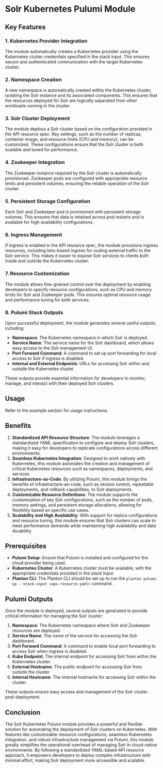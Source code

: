 # Solr Kubernetes Pulumi Module

## Key Features

### 1. **Kubernetes Provider Integration**
   The module automatically creates a Kubernetes provider using the Kubernetes cluster credentials specified in the stack input. This ensures secure and authenticated communication with the target Kubernetes cluster.

### 2. **Namespace Creation**
   A new namespace is automatically created within the Kubernetes cluster, isolating the Solr instance and its associated components. This ensures that the resources deployed for Solr are logically separated from other workloads running in the cluster.

### 3. **Solr Cluster Deployment**
   The module deploys a Solr cluster based on the configuration provided in the API resource spec. Key settings, such as the number of replicas, container image, and resource limits (CPU and memory), can be customized. These configurations ensure that the Solr cluster is both scalable and tuned for performance.

### 4. **Zookeeper Integration**
   The Zookeeper instance required by the Solr cluster is automatically provisioned. Zookeeper pods are configured with appropriate resource limits and persistent volumes, ensuring the reliable operation of the Solr cluster.

### 5. **Persistent Storage Configuration**
   Each Solr and Zookeeper pod is provisioned with persistent storage volumes. This ensures that data is retained across pod restarts and is available for high-availability configurations.

### 6. **Ingress Management**
   If ingress is enabled in the API resource spec, the module provisions ingress resources, including Istio-based ingress for routing external traffic to the Solr service. This makes it easier to expose Solr services to clients both inside and outside the Kubernetes cluster.

### 7. **Resource Customization**
   The module allows fine-grained control over the deployment by enabling developers to specify resource configurations, such as CPU and memory limits for Solr and Zookeeper pods. This ensures optimal resource usage and performance tuning for both services.

### 8. **Pulumi Stack Outputs**
   Upon successful deployment, the module generates several useful outputs, including:
   - **Namespace**: The Kubernetes namespace in which Solr is deployed.
   - **Service Name**: The service name for the Solr dashboard, which allows easy access to the Solr management UI.
   - **Port Forward Command**: A command to set up port forwarding for local access to Solr if ingress is disabled.
   - **Internal and External Endpoints**: URLs for accessing Solr within and outside the Kubernetes cluster.

These outputs provide essential information for developers to monitor, manage, and interact with their deployed Solr clusters.

## Usage

Refer to the example section for usage instructions.

## Benefits

1. **Standardized API Resource Structure**: The module leverages a standardized YAML specification to configure and deploy Solr clusters, making it easy for developers to replicate configurations across different environments.
2. **Seamless Kubernetes Integration**: Designed to work natively with Kubernetes, this module automates the creation and management of critical Kubernetes resources such as namespaces, deployments, and services.
3. **Infrastructure-as-Code**: By utilizing Pulumi, this module brings the benefits of infrastructure-as-code, such as version control, repeatable deployments, and rollback capabilities, to Solr deployments.
4. **Customizable Resource Definitions**: The module supports the customization of key Solr configurations, such as the number of pods, memory settings, and persistent storage allocations, allowing for flexibility based on specific use cases.
5. **Scalability and High Availability**: With support for replica configurations and resource tuning, this module ensures that Solr clusters can scale to meet performance demands while maintaining high availability and data durability.

## Prerequisites

- **Pulumi Setup**: Ensure that Pulumi is installed and configured for the cloud provider being used.
- **Kubernetes Cluster**: A Kubernetes cluster must be available, with the appropriate credentials provided in the stack input.
- **Planton CLI**: The Planton CLI should be set up to run the `planton pulumi up --stack-input <api-resource.yaml>` command.

## Pulumi Outputs

Once the module is deployed, several outputs are generated to provide critical information for managing the Solr cluster:

1. **Namespace**: The Kubernetes namespace where Solr and Zookeeper resources are deployed.
2. **Service Name**: The name of the service for accessing the Solr dashboard.
3. **Port Forward Command**: A command to enable local port forwarding to access Solr when ingress is disabled.
4. **Kube Endpoint**: The internal endpoint for accessing Solr from within the Kubernetes cluster.
5. **External Hostname**: The public endpoint for accessing Solr from outside the cluster.
6. **Internal Hostname**: The internal hostname for accessing Solr within the cluster.

These outputs ensure easy access and management of the Solr cluster post-deployment.

## Conclusion

The Solr Kubernetes Pulumi module provides a powerful and flexible solution for automating the deployment of Solr clusters on Kubernetes. With features like customizable resource configurations, seamless Kubernetes integration, and robust infrastructure management via Pulumi, this module greatly simplifies the operational overhead of managing Solr in cloud-native environments. By following a standardized YAML-based API resource approach, it empowers developers to deploy complex infrastructure with minimal effort, making Solr deployment more accessible and scalable.

